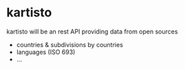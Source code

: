 # kartisto

kartisto will be an rest API providing data from open sources
- countries & subdivisions by countries
- languages (ISO 693)
- ...

